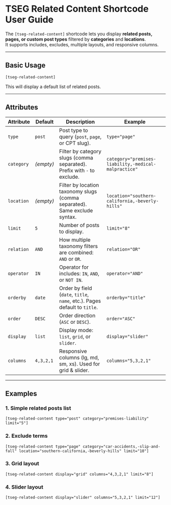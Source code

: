 # TSEG Related Content Shortcode User Guide

The `[tseg-related-content]` shortcode lets you display **related posts, pages, or custom post types** filtered by **categories** and **locations**.  
It supports includes, excludes, multiple layouts, and responsive columns.

---

## Basic Usage

```text
[tseg-related-content]
```

This will display a default list of related posts.

---

## Attributes

| Attribute      | Default    | Description                                                                 | Example                                                                 |
|----------------|------------|-----------------------------------------------------------------------------|-------------------------------------------------------------------------|
| `type`         | `post`     | Post type to query (`post`, `page`, or CPT slug).                           | `type="page"`                                                           |
| `category`     | *(empty)*  | Filter by category slugs (comma separated). Prefix with `-` to exclude.     | `category="premises-liability,-medical-malpractice"`                    |
| `location`     | *(empty)*  | Filter by location taxonomy slugs (comma separated). Same exclude syntax.   | `location="southern-california,-beverly-hills"`                         |
| `limit`        | `5`        | Number of posts to display.                                                 | `limit="8"`                                                             |
| `relation`     | `AND`      | How multiple taxonomy filters are combined: `AND` or `OR`.                  | `relation="OR"`                                                         |
| `operator`     | `IN`       | Operator for includes: `IN`, `AND`, or `NOT IN`.                           | `operator="AND"`                                                        |
| `orderby`      | `date`     | Order by field (`date`, `title`, `name`, etc.). Pages default to `title`.   | `orderby="title"`                                                       |
| `order`        | `DESC`     | Order direction (`ASC` or `DESC`).                                          | `order="ASC"`                                                           |
| `display`      | `list`     | Display mode: `list`, `grid`, or `slider`.                                 | `display="slider"`                                                      |
| `columns`      | `4,3,2,1`  | Responsive columns (lg, md, sm, xs). Used for grid & slider.                | `columns="5,3,2,1"`                                                     |

---

## Examples

### 1. Simple related posts list
```text
[tseg-related-content type="post" category="premises-liability" limit="5"]
```

### 2. Exclude terms
```text
[tseg-related-content type="page" category="car-accidents,-slip-and-fall" location="southern-california,-beverly-hills" limit="10"]
```

### 3. Grid layout
```text
[tseg-related-content display="grid" columns="4,3,2,1" limit="8"]
```

### 4. Slider layout
```text
[tseg-related-content display="slider" columns="5,3,2,1" limit="12"]
```
